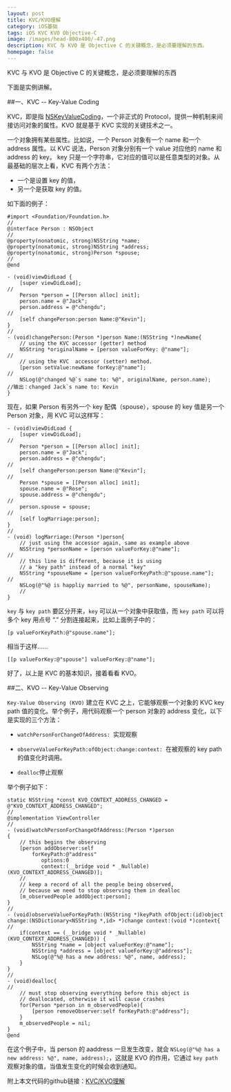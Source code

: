 ```yaml
---
layout: post
title: KVC/KVO理解
category: iOS基础
tags: iOS KVC KVO Objective-C
image: /images/head-800x400/-47.png
description: KVC 与 KVO 是 Objective C 的关键概念，是必须要理解的东西。
homepage: false
---
```


KVC 与 KVO 是 Objective C 的关键概念，是必须要理解的东西
<!--more-->

下面是实例讲解。

##一、KVC -- Key-Value Coding 

KVC，即是指 [NSKeyValueCoding](https://developer.apple.com/library/mac/documentation/Cocoa/Reference/Foundation/Protocols/NSKeyValueCoding_Protocol/index.html#//apple_ref/occ/cat/NSKeyValueCoding)，一个非正式的 Protocol，提供一种机制来间接访问对象的属性。KVO 就是基于 KVC 实现的关键技术之一。

一个对象拥有某些属性。比如说，一个 Person 对象有一个 name 和一个 address 属性。以 KVC 说法，Person 对象分别有一个 value 对应他的 name 和 address 的 key。 key 只是一个字符串，它对应的值可以是任意类型的对象。从最基础的层次上看，KVC 有两个方法：

* 一个是设置 key 的值，
* 另一个是获取 key 的值。

如下面的例子：

```objc Person.h
#import <Foundation/Foundation.h>
//
@interface Person : NSObject
//
@property(nonatomic, strong)NSString *name;
@property(nonatomic, strong)NSString *address;
@property(nonatomic, strong)Person *spouse;
//
@end
```

```objc ViewController.m
- (void)viewDidLoad {
    [super viewDidLoad];
//
    Person *person = [[Person alloc] init];
    person.name = @"Jack";
    person.address = @"chengdu";
//    
    [self changePerson:person Name:@"Kevin"];
}
//
- (void)changePerson:(Person *)person Name:(NSString *)newName{
	// using the KVC accessor (getter) method
    NSString *originalName = [person valueForKey: @"name"];
//
	// using the KVC  accessor (setter) method.    
    [person setValue:newName forKey:@"name"];
//   
    NSLog(@"changed %@`s name to: %@", originalName, person.name);
//输出：changed Jack`s name to: Kevin    
}
```

现在，如果 Person 有另外一个 key 配偶（spouse），spouse 的 key 值是另一个 Person 对象，用 KVC 可以这样写：

```objc
- (void)viewDidLoad {
    [super viewDidLoad];
//
    Person *person = [[Person alloc] init];
    person.name = @"Jack";
    person.address = @"chengdu";
//    
    [self changePerson:person Name:@"Kevin"];
//
    Person *spouse = [[Person alloc] init];
    spouse.name = @"Rose";
    spouse.address = @"chengdu";
//    
    person.spouse = spouse;
//    
    [self logMarriage:person];
}
//
- (void) logMarriage:(Person *)person{
    // just using the accessor again, same as example above
    NSString *personName = [person valueForKey:@"name"];  
//
	// this line is different, because it is using 
	// a "key path" instead of a normal "key"
    NSString *spouseName = [person valueForKeyPath:@"spouse.name"];
//    
    NSLog(@"%@ is happliy married to %@", personName, spouseName);
	//
}
```

`key` 与 `key path` 要区分开来，`key` 可以从一个对象中获取值，而 `key path` 可以将多个 key 用点号 “.” 分割连接起来，比如上面例子中的：

```
[p valueForKeyPath:@"spouse.name"];
```

相当于这样……

```
[[p valueForKey:@"spouse"] valueForKey:@"name"];
```

好了，以上是 KVC 的基本知识，接着看看 KVO。

##二、KVO -- Key-Value Observing

`Key-Value Observing (KVO)` 建立在 KVC 之上，它能够观察一个对象的 KVC key path 值的变化。举个例子，用代码观察一个 person 对象的 address 变化，以下是实现的三个方法：

* `watchPersonForChangeOfAddress: `实现观察

* `observeValueForKeyPath:ofObject:change:context: `在被观察的 key path 的值变化时调用。

* `dealloc`停止观察

举个例子如下：

```objc
static NSString *const KVO_CONTEXT_ADDRESS_CHANGED = @"KVO_CONTEXT_ADDRESS_CHANGED";
// 
@implementation ViewController
// 
- (void)watchPersonForChangeOfAddress:(Person *)person
{
    // this begins the observing
    [person addObserver:self
        forKeyPath:@"address"
           options:0
           context:(__bridge void * _Nullable)(KVO_CONTEXT_ADDRESS_CHANGED)];
    //
    // keep a record of all the people being observed,
    // because we need to stop observing them in dealloc
    [m_observedPeople addObject:person];
}
//
- (void)observeValueForKeyPath:(NSString *)keyPath ofObject:(id)object change:(NSDictionary<NSString *,id> *)change context:(void *)context{
//    
    if(context == (__bridge void * _Nullable)(KVO_CONTEXT_ADDRESS_CHANGED)) {
        NSString *name = [object valueForKey:@"name"];
        NSString *address = [object valueForKey:@"address"];
        NSLog(@"%@ has a new address: %@", name, address);
    }
}
//
- (void)dealloc{
//    
    // must stop observing everything before this object is
    // deallocated, otherwise it will cause crashes
    for(Person *person in m_observedPeople){
        [person removeObserver:self forKeyPath:@"address"];
    }
    m_observedPeople = nil;
}
@end
```
在这个例子中，当 person 的 aaddress 一旦发生改变，就会 `NSLog(@"%@ has a new address: %@", name, address);`，这就是 KVO 的作用，它通过 `key path` 观察对象的值，当值发生变化的时候会收到通知。

附上本文代码的github链接：[KVC/KVO理解](https://github.com/XcodeTalk/KVC-KVO)






















